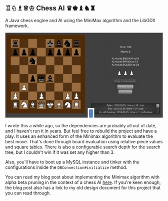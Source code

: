 ## ♖♘♗♕♔ Chess AI ♛♚♝♞♜
A Java chess engine and AI using the MiniMax algorithm and the LibGDX framework.

![](graphics/1.jpg)

I wrote this a while ago, so the dependencies are probably all out of date, and I haven't run it in years. But feel free to rebuild the project and have a play. It uses an enhanced form of the Minimax algorithm to evaluate the best move. That's done through board evaluation using relative piece values and square tables. There is also a configurable search depth for the search tree, but I couldn't win if it was set any higher than 3.

Also, you'll have to boot up a MySQL instance and tinker with the configurations inside the `DBConnection#initialize` method.

You can read my blog post about implementing the Minimax algorithm with alpha beta pruning in the context of a chess AI [here](https://thenullproject.com/page.html?fetchpost=3). If you're keen enough, the blog post also has a link to my old design document for this project that you can read through.